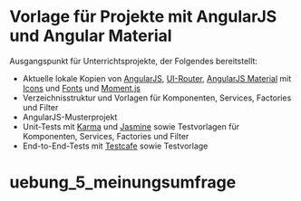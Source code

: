 # Vorlage für Projekte mit AngularJS und Angular Material

Ausgangspunkt für Unterrichtsprojekte, der Folgendes bereitstellt:
+ Aktuelle lokale Kopien von [AngularJS](https://angularjs.org/), [UI-Router](https://ui-router.github.io/ng1/docs/latest/), 
  [AngularJS Material](https://material.angularjs.org/latest/) mit [Icons](https://material.io/tools/icons/) und 
  [Fonts](https://fonts.google.com/specimen/Roboto) und [Moment.js](https://momentjs.com/)
+ Verzeichnisstruktur und Vorlagen für Komponenten, Services, Factories und Filter
+ AngularJS-Musterprojekt
+ Unit-Tests mit [Karma](https://karma-runner.github.io/latest/index.html) und [Jasmine](https://jasmine.github.io/) 
  sowie Testvorlagen für Komponenten, Services, Factories und Filter
+ End-to-End-Tests mit [Testcafe](https://devexpress.github.io/testcafe/) sowie Testvorlage
# uebung_5_meinungsumfrage
